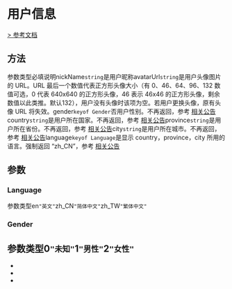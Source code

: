# 用户信息
[> 参考文档
](https://developers.weixin.qq.com/miniprogram/dev/api/open-api/user-info/UserInfo.html)
## 方法[​](UserInfo.html#方法)
参数类型必填说明nickName`string`是用户昵称avatarUrl`string`是用户头像图片的 URL。URL 最后一个数值代表正方形头像大小（有 0、46、64、96、132 数值可选，0 代表 640x640 的正方形头像，46 表示 46x46 的正方形头像，剩余数值以此类推。默认132），用户没有头像时该项为空。若用户更换头像，原有头像 URL 将失效。gender`keyof Gender`否用户性别。不再返回，参考 [相关公告](https://developers.weixin.qq.com/community/develop/doc/00028edbe3c58081e7cc834705b801)country`string`是用户所在国家。不再返回，参考 [相关公告](https://developers.weixin.qq.com/community/develop/doc/00028edbe3c58081e7cc834705b801)province`string`是用户所在省份。不再返回，参考 [相关公告](https://developers.weixin.qq.com/community/develop/doc/00028edbe3c58081e7cc834705b801)city`string`是用户所在城市。不再返回，参考 [相关公告](https://developers.weixin.qq.com/community/develop/doc/00028edbe3c58081e7cc834705b801)language`keyof Language`是显示 country，province，city 所用的语言。强制返回 “zh_CN”，参考 [相关公告](https://developers.weixin.qq.com/community/develop/doc/00028edbe3c58081e7cc834705b801)
## 参数[​](UserInfo.html#参数)
### Language[​](UserInfo.html#language)
参数类型en`"英文"`zh_CN`"简体中文"`zh_TW`"繁体中文"`
### Gender[​](UserInfo.html#gender)
参数类型0`"未知"`1`"男性"`2`"女性"`
- 
- 

- 
-
